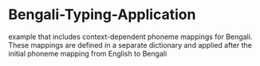 # Bengali-Typing-Application
example that includes context-dependent phoneme mappings for Bengali. These mappings are defined in a separate dictionary and applied after the initial phoneme mapping from English to Bengali
